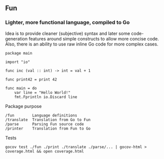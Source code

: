 ## Fun
### Lighter, more functional language, compiled to Go

Idea is to provide cleaner (subjective) syntax and later some code-generation features around simple constructs to allow more concise code. Also, there is an ability to use raw inline Go code for more complex cases.

    package main

    import "io"

    func inc (val :: int) -> int = val + 1

    func print42 = print 42

    func main = do
        var line = "Hello World!"
        fmt.Fprintln io.Discard line

Package purpose

    /fun        Language definitions
    /translate  Translation from Go to Fun
    /parse      Parsing Fun source code
    /printer    Translation from Fun to Go

Tests

    gocov test ./fun ./print ./translate ./parse/... | gocov-html > coverage.html && open coverage.html
